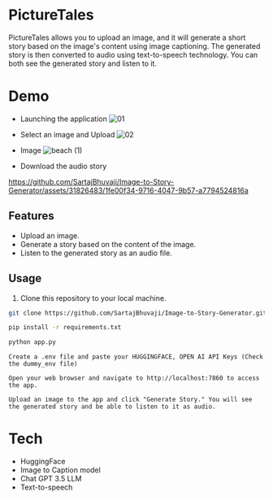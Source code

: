 # PictureTales

PictureTales allows you to upload an image, and it will generate a short story based on the image's content using image captioning. The generated story is then converted to audio using text-to-speech technology. You can both see the generated story and listen to it.

# Demo
- Launching the application
![01](https://github.com/SartajBhuvaji/Image-to-Story-Generator/assets/31826483/984ad132-14eb-4ddf-8e5a-33fe2a7c7b28)

- Select an image and Upload
![02](https://github.com/SartajBhuvaji/Image-to-Story-Generator/assets/31826483/20ef38ee-562f-4cfa-9d64-3f01e85f231b)

- Image
![beach (1)](https://github.com/SartajBhuvaji/Image-to-Story-Generator/assets/31826483/69a5b52b-c6dd-41cb-889b-486977ebf37c)


- Download the audio story
  
https://github.com/SartajBhuvaji/Image-to-Story-Generator/assets/31826483/1fe00f34-9716-4047-9b57-a7794524816a


## Features

- Upload an image.
- Generate a story based on the content of the image.
- Listen to the generated story as an audio file.

## Usage

1. Clone this repository to your local machine.

```bash
git clone https://github.com/SartajBhuvaji/Image-to-Story-Generator.git

pip install -r requirements.txt

python app.py
```
`Create a .env file and paste your HUGGINGFACE, OPEN AI API Keys (Check the dummy_env file)`

`Open your web browser and navigate to http://localhost:7860 to access the app.`

`Upload an image to the app and click "Generate Story." You will see the generated story and be able to listen to it as audio.`

# Tech
- HuggingFace
- Image to Caption model
- Chat GPT 3.5 LLM
- Text-to-speech 

